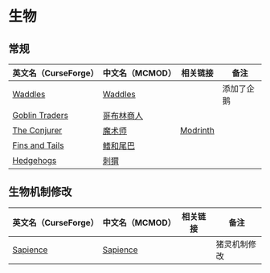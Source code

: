 # 生物

## 常规

| 英文名（CurseForge）                                                          | 中文名（MCMOD）                                    | 相关链接                                          | 备注       |
| ----------------------------------------------------------------------------- | -------------------------------------------------- | ------------------------------------------------- | ---------- |
| [Waddles](https://www.curseforge.com/minecraft/mc-mods/waddles)               | [Waddles](https://www.mcmod.cn/class/1641.html)    |                                                   | 添加了企鹅 |
| [Goblin Traders](https://www.curseforge.com/minecraft/mc-mods/goblin-traders) | [哥布林商人](https://www.mcmod.cn/class/2353.html) |                                                   |            |
| [The Conjurer](https://www.curseforge.com/minecraft/mc-mods/the-conjurer)     | [魔术师](https://www.mcmod.cn/class/3034.html)     | [Modrinth](https://modrinth.com/mod/the-conjurer) |            |
| [Fins and Tails](https://www.curseforge.com/minecraft/mc-mods/fins-and-tails) | [鳍和尾巴](https://www.mcmod.cn/class/4651.html)   |                                                   |            |
| [Hedgehogs](https://www.curseforge.com/minecraft/mc-mods/hedgehogs)           | [刺猬](https://www.mcmod.cn/class/7881.html)       |                                                   |            |

## 生物机制修改

| 英文名（CurseForge）                                              | 中文名（MCMOD）                                  | 相关链接 | 备注         |
| ----------------------------------------------------------------- | ------------------------------------------------ | -------- | ------------ |
| [Sapience](https://www.curseforge.com/minecraft/mc-mods/sapience) | [Sapience](https://www.mcmod.cn/class/3568.html) |          | 猪灵机制修改 |
